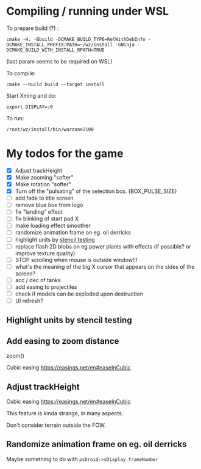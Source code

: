 Compiling / running under WSL
=====

To prepare build (?) :

    cmake -H. -Bbuild -DCMAKE_BUILD_TYPE=RelWithDebInfo -DCMAKE_INSTALL_PREFIX:PATH=~/wz/install -GNinja -DCMAKE_BUILD_WITH_INSTALL_RPATH=TRUE
(last param seems to be required on WSL)

To compile:

    cmake --build build --target install

Start Xming and do:

    export DISPLAY=:0

To run:

    /root/wz/install/bin/warzone2100

My todos for the game
=====================

* [x] Adjust trackHeight
* [x] Make zooming "softer"
* [x] Make rotation "softer"
* [x] Turn off the "pulsating" of the selection box. (BOX_PULSE_SIZE)
* [ ] add fade to title screen
* [ ] remove blue box from logo
* [ ] fix "landing" effect
* [ ] fix blinking of start pad X
* [ ] make loading effect smoother
* [ ] randomize animation frame on eg. oil derricks
* [ ] highlight units by [stencil testing](https://learnopengl.com/Advanced-OpenGL/Stencil-testing)
* [ ] replace flash 2D blobs on eg power plants with effects (if possible? or improve texture quality)
* [ ] STOP scrolling when mouse is outside window!!!
* [ ] what's the meaning of the big X cursor that appears on the sides of the screen?
* [ ] acc / dec of tanks
* [ ] add easing to projectiles
* [ ] check if models can be exploded upon destruction
* [ ] UI refresh?

Highlight units by stencil testing
----------------------------------


Add easing to zoom distance
---------------------------

zoom()

Cubic easing https://easings.net/en#easeInCubic

Adjust trackHeight
------------------

Cubic easing https://easings.net/en#easeInCubic

This feature is kinda strange, in many aspects.

Don't consider terrain outside the FOW.

Randomize animation frame on eg. oil derricks
---------------------------------------------

Maybe something to do with `psDroid->sDisplay.frameNumber`

